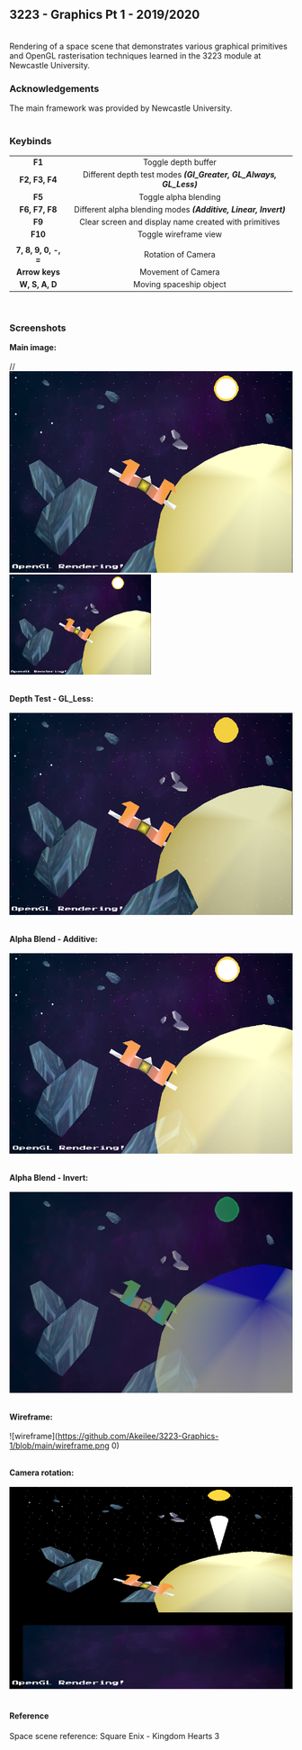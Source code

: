 ## 3223 - Graphics Pt 1 - 2019/2020
<br />
Rendering of a space scene that demonstrates various graphical primitives and OpenGL rasterisation techniques learned in the 3223 module at Newcastle University.
<br />

### Acknowledgements
The main framework was provided by Newcastle University.
<br /><br />

### Keybinds
| | |
| :---: | :---: |
|**F1**| Toggle depth buffer |
|**F2, F3, F4**| Different depth test modes **_(Gl_Greater, GL_Always, GL_Less)_** |
|**F5**| Toggle alpha blending |
|**F6, F7, F8**| Different alpha blending modes **_(Additive, Linear, Invert)_** |
|**F9**| Clear screen and display name created with primitives |
|**F10**| Toggle wireframe view |
| | |
|**7, 8, 9, 0, -, =**| Rotation of Camera |
|**Arrow keys**| Movement of Camera |
|**W, S, A, D**| Moving spaceship object |
<br />

### Screenshots

**Main image:** <br /><br />
//![main](https://github.com/Akeilee/3223-Graphics-1/blob/main/screenshot.png ) 
<img src="https://github.com/Akeilee/3223-Graphics-1/blob/main/screenshot.png" width="50%"> <br /><br />

**Depth Test - GL_Less:** <br /><br />
![depth](https://github.com/Akeilee/3223-Graphics-1/blob/main/depthF4.png ) <br /><br />

**Alpha Blend - Additive:**<br /><br />
![additive](https://github.com/Akeilee/3223-Graphics-1/blob/main/additiveBlend.png ) <br /><br />

**Alpha Blend - Invert:** <br /><br />
![invert](https://github.com/Akeilee/3223-Graphics-1/blob/main/invertBlend.png ) <br /><br />

**Wireframe:** <br /><br />
![wireframe](https://github.com/Akeilee/3223-Graphics-1/blob/main/wireframe.png 0) <br /><br />

**Camera rotation:** <br /><br />
![camera](https://github.com/Akeilee/3223-Graphics-1/blob/main/cameraRotation.png ) <br /><br />

#### Reference
Space scene reference: Square Enix - Kingdom Hearts 3
<br /><br />
